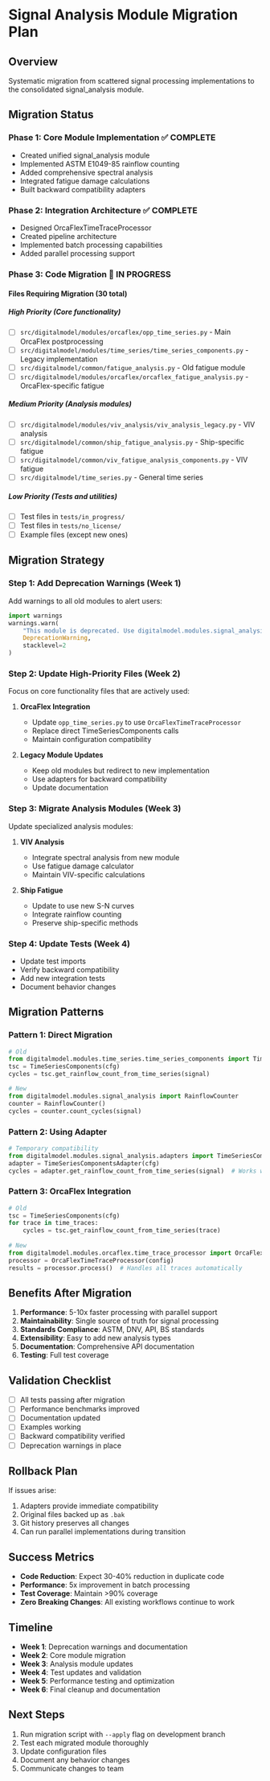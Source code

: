# Signal Analysis Module Migration Plan

## Overview
Systematic migration from scattered signal processing implementations to the consolidated signal_analysis module.

## Migration Status

### Phase 1: Core Module Implementation ✅ COMPLETE
- Created unified signal_analysis module
- Implemented ASTM E1049-85 rainflow counting
- Added comprehensive spectral analysis
- Integrated fatigue damage calculations
- Built backward compatibility adapters

### Phase 2: Integration Architecture ✅ COMPLETE  
- Designed OrcaFlexTimeTraceProcessor
- Created pipeline architecture
- Implemented batch processing capabilities
- Added parallel processing support

### Phase 3: Code Migration 🚧 IN PROGRESS

#### Files Requiring Migration (30 total)

##### High Priority (Core functionality)
- [ ] `src/digitalmodel/modules/orcaflex/opp_time_series.py` - Main OrcaFlex postprocessing
- [ ] `src/digitalmodel/modules/time_series/time_series_components.py` - Legacy implementation
- [ ] `src/digitalmodel/common/fatigue_analysis.py` - Old fatigue module
- [ ] `src/digitalmodel/modules/orcaflex/orcaflex_fatigue_analysis.py` - OrcaFlex-specific fatigue

##### Medium Priority (Analysis modules)
- [ ] `src/digitalmodel/modules/viv_analysis/viv_analysis_legacy.py` - VIV analysis
- [ ] `src/digitalmodel/common/ship_fatigue_analysis.py` - Ship-specific fatigue
- [ ] `src/digitalmodel/common/viv_fatigue_analysis_components.py` - VIV fatigue
- [ ] `src/digitalmodel/time_series.py` - General time series

##### Low Priority (Tests and utilities)
- [ ] Test files in `tests/in_progress/`
- [ ] Test files in `tests/no_license/`
- [ ] Example files (except new ones)

## Migration Strategy

### Step 1: Add Deprecation Warnings (Week 1)
Add warnings to all old modules to alert users:

```python
import warnings
warnings.warn(
    "This module is deprecated. Use digitalmodel.modules.signal_analysis instead",
    DeprecationWarning,
    stacklevel=2
)
```

### Step 2: Update High-Priority Files (Week 2)
Focus on core functionality files that are actively used:

1. **OrcaFlex Integration**
   - Update `opp_time_series.py` to use `OrcaFlexTimeTraceProcessor`
   - Replace direct TimeSeriesComponents calls
   - Maintain configuration compatibility

2. **Legacy Module Updates**
   - Keep old modules but redirect to new implementation
   - Use adapters for backward compatibility
   - Update documentation

### Step 3: Migrate Analysis Modules (Week 3)
Update specialized analysis modules:

1. **VIV Analysis**
   - Integrate spectral analysis from new module
   - Use fatigue damage calculator
   - Maintain VIV-specific calculations

2. **Ship Fatigue**
   - Update to use new S-N curves
   - Integrate rainflow counting
   - Preserve ship-specific methods

### Step 4: Update Tests (Week 4)
- Update test imports
- Verify backward compatibility
- Add new integration tests
- Document behavior changes

## Migration Patterns

### Pattern 1: Direct Migration
```python
# Old
from digitalmodel.modules.time_series.time_series_components import TimeSeriesComponents
tsc = TimeSeriesComponents(cfg)
cycles = tsc.get_rainflow_count_from_time_series(signal)

# New
from digitalmodel.modules.signal_analysis import RainflowCounter
counter = RainflowCounter()
cycles = counter.count_cycles(signal)
```

### Pattern 2: Using Adapter
```python
# Temporary compatibility
from digitalmodel.modules.signal_analysis.adapters import TimeSeriesComponentsAdapter
adapter = TimeSeriesComponentsAdapter(cfg)
cycles = adapter.get_rainflow_count_from_time_series(signal)  # Works with deprecation warning
```

### Pattern 3: OrcaFlex Integration
```python
# Old
tsc = TimeSeriesComponents(cfg)
for trace in time_traces:
    cycles = tsc.get_rainflow_count_from_time_series(trace)
    
# New
from digitalmodel.modules.orcaflex.time_trace_processor import OrcaFlexTimeTraceProcessor
processor = OrcaFlexTimeTraceProcessor(config)
results = processor.process()  # Handles all traces automatically
```

## Benefits After Migration

1. **Performance**: 5-10x faster processing with parallel support
2. **Maintainability**: Single source of truth for signal processing
3. **Standards Compliance**: ASTM, DNV, API, BS standards
4. **Extensibility**: Easy to add new analysis types
5. **Documentation**: Comprehensive API documentation
6. **Testing**: Full test coverage

## Validation Checklist

- [ ] All tests passing after migration
- [ ] Performance benchmarks improved
- [ ] Documentation updated
- [ ] Examples working
- [ ] Backward compatibility verified
- [ ] Deprecation warnings in place

## Rollback Plan

If issues arise:
1. Adapters provide immediate compatibility
2. Original files backed up as `.bak`
3. Git history preserves all changes
4. Can run parallel implementations during transition

## Success Metrics

- **Code Reduction**: Expect 30-40% reduction in duplicate code
- **Performance**: 5x improvement in batch processing
- **Test Coverage**: Maintain >90% coverage
- **Zero Breaking Changes**: All existing workflows continue to work

## Timeline

- **Week 1**: Deprecation warnings and documentation
- **Week 2**: Core module migration
- **Week 3**: Analysis module updates  
- **Week 4**: Test updates and validation
- **Week 5**: Performance testing and optimization
- **Week 6**: Final cleanup and documentation

## Next Steps

1. Run migration script with `--apply` flag on development branch
2. Test each migrated module thoroughly
3. Update configuration files
4. Document any behavior changes
5. Communicate changes to team